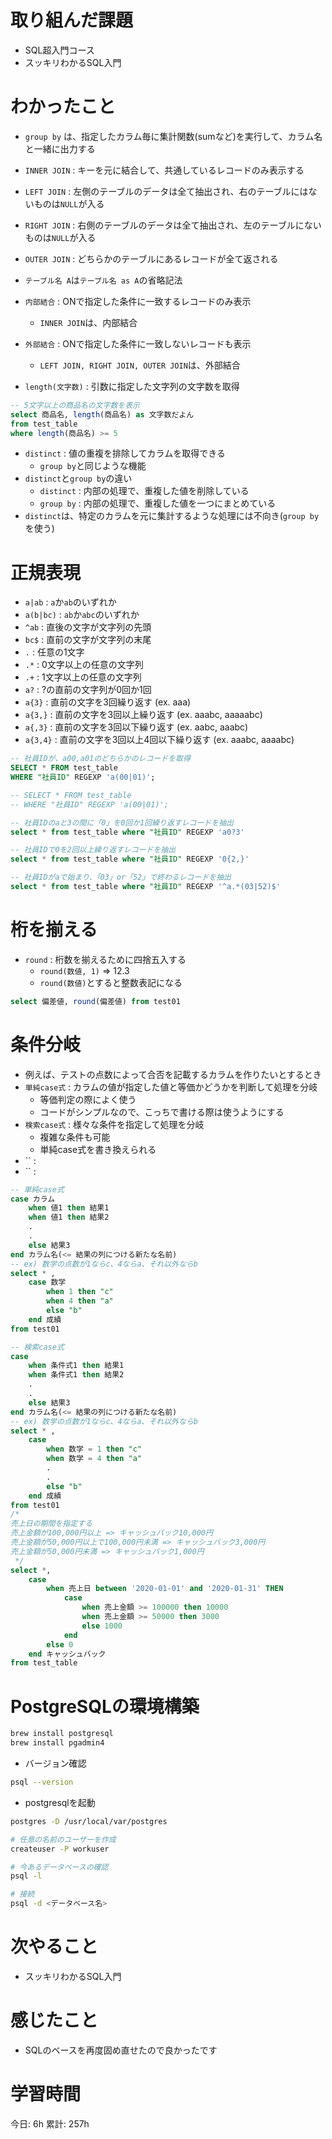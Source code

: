 # 取り組んだ課題 
+ SQL超入門コース
+ スッキリわかるSQL入門
# わかったこと 
+ `group by` は、指定したカラム毎に集計関数(sumなど)を実行して、カラム名と一緒に出力する
+ `INNER JOIN` : キーを元に結合して、共通しているレコードのみ表示する
+ `LEFT JOIN` : 左側のテーブルのデータは全て抽出され、右のテーブルにはないものは`NULL`が入る
+ `RIGHT JOIN` : 右側のテーブルのデータは全て抽出され、左のテーブルにないものは`NULL`が入る
+ `OUTER JOIN` : どちらかのテーブルにあるレコードが全て返される

+ `テーブル名 A`は`テーブル名 as A`の省略記法
+ `内部結合` : ONで指定した条件に一致するレコードのみ表示
    + `INNER JOIN`は、内部結合
+ `外部結合` : ONで指定した条件に一致しないレコードも表示
    + `LEFT JOIN, RIGHT JOIN, OUTER JOIN`は、外部結合
+ `length(文字数)` :  引数に指定した文字列の文字数を取得

```sql
-- 5文字以上の商品名の文字数を表示
select 商品名, length(商品名) as 文字数だよん
from test_table 
where length(商品名) >= 5
```

+ `distinct` : 値の重複を排除してカラムを取得できる
    + `group by`と同じような機能
+ `distinct`と`group by`の違い
    + `distinct` : 内部の処理で、重複した値を削除している
    + `group by` : 内部の処理で、重複した値を一つにまとめている
+ `distinct`は、特定のカラムを元に集計するような処理には不向き(`group by`を使う)
# 正規表現
+ `a|ab` : `a`か`ab`のいずれか
+ `a(b|bc)` : `ab`か`abc`のいずれか
+ `^ab` : 直後の文字が文字列の先頭
+ `bc$` : 直前の文字が文字列の末尾
+ `.` : 任意の1文字
+ `.*` : 0文字以上の任意の文字列
+ `.+` : 1文字以上の任意の文字列
+ `a?` : ?の直前の文字列が0回か1回
+ `a{3}` : 直前の文字を3回繰り返す (ex. aaa)
+ `a{3,}` : 直前の文字を3回以上繰り返す (ex. aaabc, aaaaabc)
+ `a{,3}` : 直前の文字を3回以下繰り返す (ex. aabc, aaabc)
+ `a{3,4}` : 直前の文字を3回以上4回以下繰り返す (ex. aaabc, aaaabc)
```sql
-- 社員IDが、a00,a01のどちらかのレコードを取得
SELECT * FROM test_table
WHERE "社員ID" REGEXP 'a(00|01)';

-- SELECT * FROM test_table
-- WHERE "社員ID" REGEXP 'a(00|01)';

-- 社員IDのaと3の間に「0」を0回か1回繰り返すレコードを抽出
select * from test_table where "社員ID" REGEXP 'a0?3'

-- 社員IDで0を2回以上繰り返すレコードを抽出
select * from test_table where "社員ID" REGEXP '0{2,}'

-- 社員IDがaで始まり、「03」or「52」で終わるレコードを抽出
select * from test_table where "社員ID" REGEXP '^a.*(03|52)$'
```

# 桁を揃える
+ `round` : 桁数を揃えるために四捨五入する
    + `round(数値, 1)` => 12.3
    + `round(数値)`とすると整数表記になる
```sql
select 偏差値, round(偏差値) from test01
```

# 条件分岐
+ 例えば、テストの点数によって合否を記載するカラムを作りたいとするとき
+ `単純case式` : カラムの値が指定した値と等価かどうかを判断して処理を分岐
    + 等価判定の際によく使う
    + コードがシンプルなので、こっちで書ける際は使うようにする
+ `検索case式` : 様々な条件を指定して処理を分岐
    + 複雑な条件も可能
    + 単純case式を書き換えられる
+ `` : 
+ `` : 

```sql
-- 単純case式
case カラム
    when 値1 then 結果1
    when 値1 then 結果2
    .
    .
    else 結果3
end カラム名(<= 結果の列につける新たな名前)
-- ex) 数学の点数が1ならc、4ならa、それ以外ならb
select * , 
    case 数学
        when 1 then "c"
        when 4 then "a"
        else "b"
    end 成績
from test01

-- 検索case式
case
    when 条件式1 then 結果1
    when 条件式1 then 結果2
    .
    .
    else 結果3
end カラム名(<= 結果の列につける新たな名前)
-- ex) 数学の点数が1ならc、4ならa、それ以外ならb
select * ,
    case 
        when 数学 = 1 then "c"
        when 数学 = 4 then "a"
        .
        .
        else "b"
    end 成績
from test01
/*
売上日の期間を指定する
売上金額が100,000円以上 => キャッシュバック10,000円
売上金額が50,000円以上で100,000円未満 => キャッシュバック3,000円
売上金額が50,000円未満 => キャッシュバック1,000円
 */
select *,
    case 
        when 売上日 between '2020-01-01' and '2020-01-31' THEN
            case 
                when 売上金額 >= 100000 then 10000
                when 売上金額 >= 50000 then 3000
                else 1000
            end
        else 0
    end キャッシュバック
from test_table
```
# PostgreSQLの環境構築

```zsh
brew install postgresql
brew install pgadmin4
```
+ バージョン確認
```sh
psql --version
```

+ postgresqlを起動
```sh
postgres -D /usr/local/var/postgres
```

```sh
# 任意の名前のユーザーを作成
createuser -P workuser

# 今あるデータベースの確認
psql -l

# 接続
psql -d <データベース名>
```
# 次やること
+ スッキリわかるSQL入門
# 感じたこと
+ SQLのベースを再度固め直せたので良かったです
# 学習時間  
今日: 6h 
累計: 257h 

